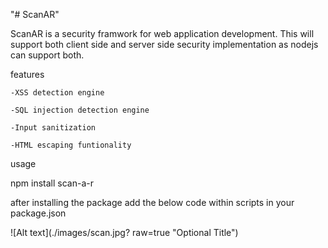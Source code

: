 "# ScanAR"

ScanAR is a security framwork for web application development. This will support both client side and server side security implementation as nodejs can support both.

features

    -XSS detection engine

    -SQL injection detection engine

    -Input sanitization

    -HTML escaping funtionality

usage

  npm install scan-a-r

  after installing the package add the below code within scripts in your package.json

  ![Alt text](./images/scan.jpg? raw=true "Optional Title")
